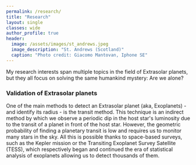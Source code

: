 ```yaml
---
permalink: /research/
title: "Research"
layout: single
classes: wide
author_profile: true
header:
  image: /assets/images/st_andrews.jpeg
  image_description: "St. Andrews (Scotland)"
  caption: "Photo credit: Giacomo Mantovan, Iphone SE"
---
```

<p>My research interests span multiple topics in the field of Extrasolar planets, but they all focus on solving the same humankind mystery: Are we alone? </p><p><h3>Validation of Extrasolar planets</h3>One of the main methods to detect an Extrasolar planet (aka, Exoplanets) - and identify its radius - is the transit method. This technique is an indirect method by which we observe a periodic dip in the host star's luminosity due to the transit of a planet in front of the host star. However, the geometric probability of finding a planetary transit is low and requires us to monitor many stars in the sky. All this is possible thanks to space-based surveys, such as the Kepler mission or the Transiting Exoplanet Survey Satellite (TESS), which respectively began and continued the era of statistical analysis of exoplanets allowing us to detect thousands of them. </p>